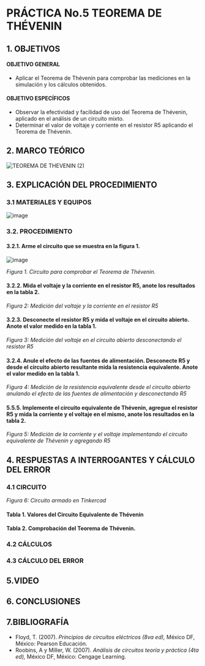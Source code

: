 # PRÁCTICA No.5 TEOREMA DE THÉVENIN
## 1. OBJETIVOS
#### OBJETIVO GENERAL
- Aplicar el Teorema de Thévenin para comprobar las mediciones en la simulación y los cálculos obtenidos.
#### OBJETIVO ESPECÍFICOS
- Observar la efectividad y facilidad de uso del Teorema de Thévenin, aplicado en el análisis de un circuito mixto.
- Determinar el valor de voltaje y corriente en el resistor R5 aplicando el Teorema de Thévenin.
## 2. MARCO TEÓRICO

![TEOREMA DE THEVENIN (2)](https://user-images.githubusercontent.com/84431598/126919198-ea1a3107-9e38-434e-944a-069dd8bac6ca.png)

## 3. EXPLICACIÓN DEL PROCEDIMIENTO
### 3.1 MATERIALES Y EQUIPOS

![image](https://user-images.githubusercontent.com/84431598/126701603-5d1365da-5e5c-44b4-92c9-82e1166eff6c.png)

### 3.2. PROCEDIMIENTO
#### 3.2.1. Arme el circuito que se muestra en la figura 1.

![image](https://user-images.githubusercontent.com/84425276/126908683-a1970700-7921-4dd5-84c3-a693d165a85f.png)

  *Figura 1. Circuito para comprobar el Teorema de Thévenin.*

#### 3.2.2. Mida el voltaje y la corriente en el resistor R5, anote los resultados en la tabla 2.


 *Figura 2: Medición del voltaje y la corriente en el resistor R5*

#### 3.2.3. Desconecte el resistor R5 y mida el voltaje en el circuito abierto. Anote el valor medido en la tabla 1.


 *Figura 3: Medición del voltaje en el circuito abierto desconectando el resistor R5*

#### 3.2.4. Anule el efecto de las fuentes de alimentación. Desconecte R5 y desde el circuito abierto resultante mida la resistencia equivalente. Anote el valor medido en la tabla 1.


 *Figura 4: Medición de la resistencia equivalente desde el circuito abierto anulando el efecto de las fuentes de alimentación y desconectando R5*

#### 5.5.5. Implemente el circuito equivalente de Thévenin, agregue el resistor R5 y mida la corriente y el voltaje en el mismo, anote los resultados en la tabla 2.


 *Figura 5: Medición de la corriente y el voltaje implementando el circuito equivalente de Thévenin y agregando R5*

## 4. RESPUESTAS A INTERROGANTES Y  CÁLCULO DEL ERROR
### 4.1 CIRCUITO


*Figura 6: Circuito armado en Tinkercad*

#### Tabla 1. Valores del Circuito Equivalente de Thévenin


#### Tabla 2. Comprobación del Teorema de Thévenin.


### 4.2 CÁLCULOS
### 4.3 CÁLCULO DEL ERROR
## 5.VIDEO
## 6. CONCLUSIONES
## 7.BIBLIOGRAFÍA
-  Floyd, T. (2007). *Principios de circuitos eléctricos (8va ed),* México DF, México: Pearson Educación.
-  Roobins, A y Miller, W. (2007). *Análisis de circuitos teoría y práctica (4ta ed),* México DF, México: Cengage Learning.

